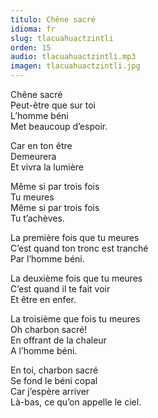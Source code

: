 ```yaml
---
titulo: Chêne sacré
idioma: fr
slug: tlacuahuactzintli
orden: 15
audio: tlacuahuactzintli.mp3
imagen: tlacuahuactzintli.jpg
---
```


Chêne sacré<br>
Peut-être que sur toi<br>
L’homme béni<br>
Met beaucoup d’espoir.<br>

Car en ton être<br>
Demeurera<br>
Et vivra la lumière<br>

Même si par trois fois<br>
Tu meures<br>
Même si par trois fois<br>
Tu t’achèves.<br>

La première fois que tu meures<br>
C’est quand ton tronc est tranché<br>
Par l’homme béni.<br>

La deuxième fois que tu meures<br>
C’est quand il te fait voir<br>
Et être en enfer.<br>

La troisième que fois tu meures<br>
Oh charbon sacré!<br>
En offrant de la chaleur<br>
A l’homme béni.<br>

En toi, charbon sacré<br>
Se fond le béni copal<br>
Car j’espère arriver<br>
Là-bas, ce qu’on appelle le ciel.<br>
